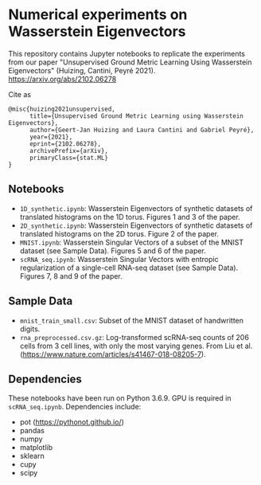 # Numerical experiments on Wasserstein Eigenvectors

This repository contains Jupyter notebooks to replicate the experiments from our paper "Unsupervised Ground Metric Learning Using Wasserstein Eigenvectors" (Huizing, Cantini, Peyré 2021). https://arxiv.org/abs/2102.06278

Cite as 

    @misc{huizing2021unsupervised,
          title={Unsupervised Ground Metric Learning using Wasserstein Eigenvectors}, 
          author={Geert-Jan Huizing and Laura Cantini and Gabriel Peyré},
          year={2021},
          eprint={2102.06278},
          archivePrefix={arXiv},
          primaryClass={stat.ML}
    }

## Notebooks

- `1D_synthetic.ipynb`: Wasserstein Eigenvectors of synthetic datasets of translated histograms on the 1D torus. Figures 1 and 3 of the paper.
- `2D_synthetic.ipynb`: Wasserstein Eigenvectors of synthetic datasets of translated histograms on the 2D torus. Figure 2 of the paper.
- `MNIST.ipynb`: Wasserstein Singular Vectors of a subset of the MNIST dataset (see Sample Data). Figures 5 and 6 of the paper.
- `scRNA_seq.ipynb`: Wasserstein Singular Vectors with entropic regularization of a single-cell RNA-seq dataset (see Sample Data). Figures 7, 8 and 9 of the paper.

## Sample Data

- `mnist_train_small.csv`: Subset of the MNIST dataset of handwritten digits.
- `rna_preprocessed.csv.gz`: Log-transformed scRNA-seq counts of 206 cells from 3 cell lines, with only the most varying genes. From Liu et al. (https://www.nature.com/articles/s41467-018-08205-7).

## Dependencies

These notebooks have been run on Python 3.6.9. GPU is required in `scRNA_seq.ipynb`. Dependencies include:
- pot (https://pythonot.github.io/)
- pandas
- numpy
- matplotlib
- sklearn
- cupy
- scipy
